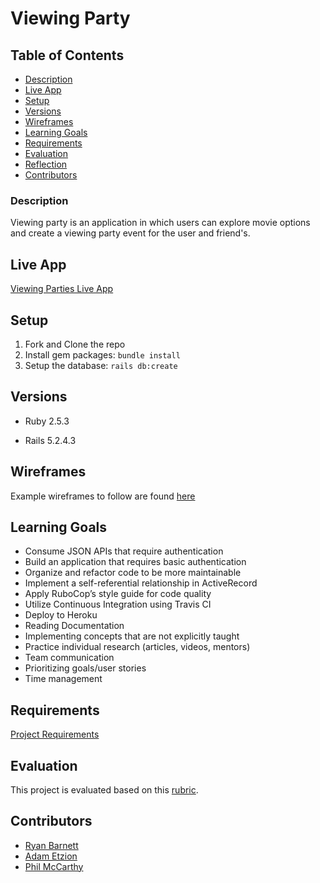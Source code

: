 # Viewing Party

## Table of Contents

* [Description](#description)
* [Live App](#live-app)
* [Setup](#setup)
* [Versions](#versions)
* [Wireframes](#wireframes)
* [Learning Goals](#learning-goals)
* [Requirements](#requirements)
* [Evaluation](#evaluation)
* [Reflection](#reflection)
* [Contributors](#contributors)

### Description

Viewing party is an application in which users can explore movie options and create a viewing party event for the user and friend's.

## Live App

[Viewing Parties Live App](https://movie-viewing-party.herokuapp.com/)

## Setup

1. Fork and Clone the repo
2. Install gem packages: `bundle install`
3. Setup the database: `rails db:create`

## Versions

- Ruby 2.5.3

- Rails 5.2.4.3

## Wireframes

Example wireframes to follow are found [here](https://backend.turing.io/module3/projects/viewing_party/wireframes)

## Learning Goals

* Consume JSON APIs that require authentication
* Build an application that requires basic authentication
* Organize and refactor code to be more maintainable
* Implement a self-referential relationship in ActiveRecord
* Apply RuboCop’s style guide for code quality
* Utilize Continuous Integration using Travis CI
* Deploy to Heroku
* Reading Documentation
* Implementing concepts that are not explicitly taught
* Practice individual research (articles, videos, mentors)
* Team communication
* Prioritizing goals/user stories
* Time management

## Requirements

[Project Requirements](https://backend.turing.io/module3/projects/viewing_party/requirements)

## Evaluation

This project is evaluated based on this [rubric](https://backend.turing.io/module3/projects/viewing_party/rubric).

## Contributors

- [Ryan Barnett](https://github.com/RyanDBarnett)
- [Adam Etzion](https://github.com/aetzion1)
- [Phil McCarthy](https://github.com/philmccarthy)
